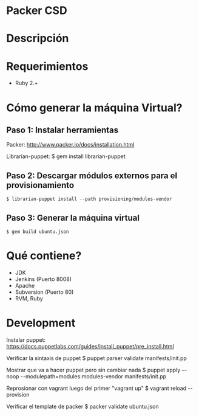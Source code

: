 Packer CSD
==========

# Descripción

# Requerimientos

- Ruby 2.+

# Cómo generar la máquina Virtual?

## Paso 1: Instalar herramientas

Packer:
	http://www.packer.io/docs/installation.html

Librarian-puppet:
    $ gem install librarian-puppet

## Paso 2: Descargar módulos externos para el provisionamiento
    $ librarian-puppet install --path provisioning/modules-vendor

## Paso 3: Generar la máquina virtual
	$ gem build ubuntu.json

# Qué contiene?
- JDK
- Jenkins (Puerto 8008)
- Apache
- Subversion (Puerto 80)
- RVM, Ruby

# Development

Instalar puppet:
	https://docs.puppetlabs.com/guides/install_puppet/pre_install.html

Verificar la sintaxis de puppet
	$ puppet parser validate manifests/init.pp

Mostrar que va a hacer puppet pero sin cambiar nada
	$ puppet apply –-noop --modulepath=modules:modules-vendor manifests/init.pp

Reprosionar con vagrant luego del primer "vagrant up"
	$ vagrant reload --provision

Verificar el template de packer
	$ packer validate ubuntu.json